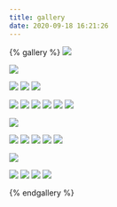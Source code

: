 ```yaml
---
title: gallery
date: 2020-09-18 16:21:26
---
```


{% gallery %}
![](https://mysticalyu.gitee.io/pic/img/a-i-20.jpg)

![](https://mysticalyu.gitee.io/pic/img/aniraiden-wu-final003-00000.jpg)

![](https://mysticalyu.gitee.io/pic/img/euginnx-_wu-09.jpg)
![](https://mysticalyu.gitee.io/pic/img/litter-monster-1.jpg)
![](https://mysticalyu.gitee.io/pic/img/gyu-bin-yun-screenshot011.jpg)

![	](https://mysticalyu.gitee.io/pic/img/73vek3.jpg)
![](https://mysticalyu.gitee.io/pic/img/20200407232241-www-ycfcg-com-2.jpg)
![](https://mysticalyu.gitee.io/pic/img/jinkyoung-oh-out03-all.jpg)
![](https://mysticalyu.gitee.io/pic/img/20200407234841-www-ycfcg-com-3.jpg)
![](https://mysticalyu.gitee.io/pic/img/20200407235428-www-ycfcg-com-4.jpg)
![](https://mysticalyu.gitee.io/pic/img/20200407235505-www-ycfcg-com-2.jpg)

![](https://mysticalyu.gitee.io/pic/img/20200407235618-www-ycfcg-com-2.jpg)

![](https://mysticalyu.gitee.io/pic/img/20200407235645-www-ycfcg-com-4.jpg)
![](https://mysticalyu.gitee.io/pic/img/20200407235705-www-ycfcg-com-3.jpg)
![](https://mysticalyu.gitee.io/pic/img/20200407235716-www-ycfcg-com-2.jpg)
![](https://mysticalyu.gitee.io/pic/img/20200407235818-www-ycfcg-com-.jpg)
![](https://mysticalyu.gitee.io/pic/img/20200407235907-www-ycfcg-com-2.jpg)

![](https://mysticalyu.gitee.io/pic/img/20200408161033-luo-tianxiang-asset.jpg)

![](https://mysticalyu.gitee.io/pic/img/20200409141450-lee-gh-2.jpg)
![](https://mysticalyu.gitee.io/pic/img/20200409221112-hyejin-jo-3.jpg)
![](https://mysticalyu.gitee.io/pic/img/20200605013054357.jpg)
![](https://mysticalyu.gitee.io/pic/img/junsheng-xu-img-7475.jpg)

{% endgallery %}

